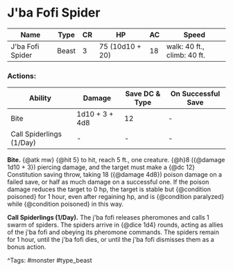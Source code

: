 # J'ba Fofi Spider

| Name | Type | CR | HP | AC | Speed |
|------|------|----|----|----|-------|
| J'ba Fofi Spider | Beast | 3 | 75 (10d10 + 20) | 18 | walk: 40 ft., climb: 40 ft. |

### Actions:

| Ability | Damage | Save DC & Type | On Successful Save |
|---------|--------|----------------|--------------------|
| Bite | 1d10 + 3 + 4d8 | 12 | - |
| Call Spiderlings (1/Day) | - | - | - |


**Bite.** {@atk mw} {@hit 5} to hit, reach 5 ft., one creature. {@h}8 ({@damage 1d10 + 3}) piercing damage, and the target must make a {@dc 12} Constitution saving throw, taking 18 ({@damage 4d8}) poison damage on a failed save, or half as much damage on a successful one. If the poison damage reduces the target to 0 hp, the target is stable but {@condition poisoned} for 1 hour, even after regaining hp, and is {@condition paralyzed} while {@condition poisoned} in this way.

**Call Spiderlings (1/Day).** The j'ba fofi releases pheromones and calls 1 swarm of spiders. The spiders arrive in {@dice 1d4} rounds, acting as allies of the j'ba fofi and obeying its pheromone commands. The spiders remain for 1 hour, until the j'ba fofi dies, or until the j'ba fofi dismisses them as a bonus action.

^Tags: #monster #type_beast